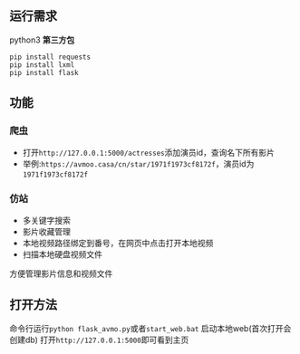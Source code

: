 ## 运行需求
python3
**第三方包**
```
pip install requests
pip install lxml
pip install flask
```
## 功能

### 爬虫
- 打开`http://127.0.0.1:5000/actresses`添加演员id，查询名下所有影片
- 举例:`https://avmoo.casa/cn/star/1971f1973cf8172f`，演员id为`1971f1973cf8172f`

### 仿站

- 多关键字搜索
- 影片收藏管理
- 本地视频路径绑定到番号，在网页中点击打开本地视频
- 扫描本地硬盘视频文件

方便管理影片信息和视频文件

## 打开方法
命令行运行`python flask_avmo.py`或者`start_web.bat` 启动本地web(首次打开会创建db)
打开`http://127.0.0.1:5000`即可看到主页